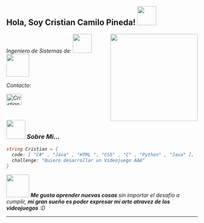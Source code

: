 <h2> Hola, Soy Cristian Camilo Pineda! <img src="https://media.giphy.com/media/fYRw9gQA4Yp8rjKvaD/giphy.gif" width="50"></h2>
<img align='right' src="https://media.giphy.com/media/qgQUggAC3Pfv687qPC/giphy.gif" width="230">
<p><em>Ingeniero de Sistemas de: <a href="https://www.uceva.edu.co/"><img src="https://www.uceva.edu.co/wp-content/uploads/2022/03/NuevoLogoWeb.jpg" height="50"/> </a><img src="https://media.giphy.com/media/3cwLpdCalQrML78gbe/giphy.gif" width="60"></p>


<p align="left"> <p>Contacto:</p> 
<a href="https://www.linkedin.com/in/cristian-camilo-pineda-alarcon-7b8225188/" target="blank"><img align="center" src="https://raw.githubusercontent.com/rahuldkjain/github-profile-readme-generator/master/src/images/icons/Social/linked-in-alt.svg" alt="CristianPineda" height="30" width="40" /></a>

<h1></h1>


### <img src="https://media.giphy.com/media/bmbtjUZvczoka8zXaV/giphy-downsized-large.gif" width="50">   Sobre Mi...  

```C#
string Cristian = {
  code: [ "C#" , "Java" , "HTML ", "CSS" , "C" , "Python" , "Java" ],
  challenge: "Quiero desarrollar un Videojuego AAA"
}
```

<img src="https://media.giphy.com/media/j3dFQm1C6ugC8wqeJC/giphy.gif" width="60"> <em><b>Me gusta aprender nuevas cosas </b> sin importar el desafio a cumplir, <b>mi gran sueño es poder expresar mi arte atravez de los videojuegos</b> :D</em>

---



